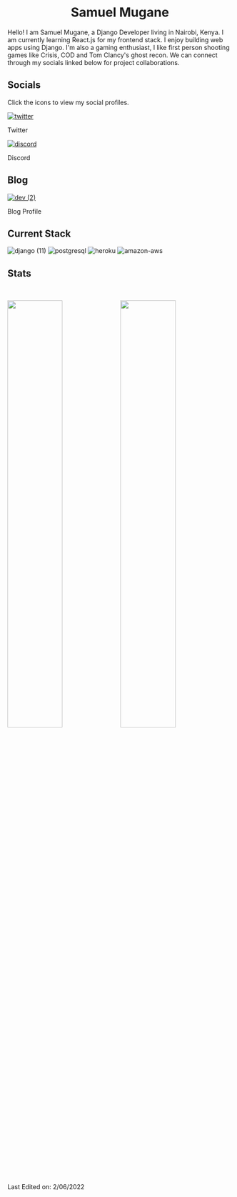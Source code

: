 <h1 align="center">
  <b>Samuel Mugane</b>
</h1>

Hello! I am Samuel Mugane, a Django Developer living in Nairobi, Kenya. I am currently learning React.js for my frontend stack. I enjoy building web apps using Django. I'm also a gaming enthusiast, I like first person shooting games like Crisis, COD and Tom Clancy's ghost recon. We can connect through my socials linked below for project collaborations. 

## Socials
<p>Click the icons to view my social profiles.</p>

<a href="https://twitter.com/mugane_">![twitter](https://user-images.githubusercontent.com/85606106/158755901-bc316260-805d-4e5f-99c7-c6243ffd4436.png)</a><p> Twitter </p>
<a href="https://discord.com/channels/@me">![discord](https://user-images.githubusercontent.com/85606106/158757144-a951104b-112d-44b0-8ac4-4fcce39fd1cb.png)</a><p> Discord </p>

## Blog
<a href="https://dev.to/roguecode25">![dev (2)](https://user-images.githubusercontent.com/85606106/171797976-293014fb-893d-4785-a007-450abd481f38.png)</a><p> Blog Profile </p>

## Current Stack

![django (11)](https://user-images.githubusercontent.com/85606106/158759593-4f21523d-28e5-465d-b5e9-4bf62f474e4c.png)
![postgresql](https://user-images.githubusercontent.com/85606106/158756497-8ca47d6c-4573-4cee-99e6-07fa0f25fc6b.png)
![heroku](https://user-images.githubusercontent.com/85606106/158756512-a08465e6-1241-47c2-acf6-99d736c41688.png)
![amazon-aws](https://user-images.githubusercontent.com/85606106/158756542-f12278e5-a53b-4836-b2e9-a494b27e8d63.png)

## Stats
<br/>
<p align="left">
  <img width="49.5%" src="https://github-readme-stats.vercel.app/api?username=mugane-dj&show_icons=true&theme=radical&hide_border=true" />
    <img width="49.5%" src="https://github-readme-streak-stats.herokuapp.com/?user=mugane-dj&theme=radical&hide_border=true" />
  </a>
</p>
<br>

Last Edited on: 2/06/2022
